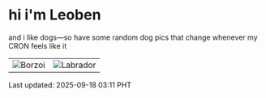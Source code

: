 # hi i'm Leoben

and i like dogs—so have some random dog pics that change whenever my CRON feels like it

|  |  |
|--------|----------|
| ![Borzoi](https://random-dog-vercel.vercel.app/api/random-borzoi?v=1758136271) | ![Labrador](https://random-dog-vercel.vercel.app/api/random-labrador?v=1758136271) |

Last updated: 2025-09-18 03:11 PHT
